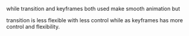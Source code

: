 while transition and keyframes both used make smooth animation but

transition is less flexible with less control while as keyframes has more control and flexibility.